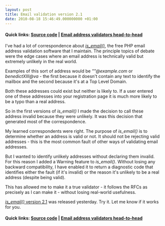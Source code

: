 ```yaml
---
layout: post
title: Email validation version 2.1
date: 2010-08-18 15:46:49.000000000 +01:00
---
```

<h4>Quick links: <a href="https://code.google.com/p/isemail/source/browse/#svn/trunk" target="_blank">Source code</a> | <a href="https://www.dominicsayers.com/isemail/" target="_blank">Email address validators head-to-head</a></h4>
I've had a lot of correspondence about <em><a href="https://code.google.com/p/isemail/source/browse/#svn/trunk" target="_blank">is_email()</a></em>, the free PHP email address validation software that I maintain. The principle topics of debate were the edge cases where an email address is technically valid but extremely unlikely in the real world.

Examples of this sort of address would be <em>""@example.com</em> or <em>benedictXIII@va</em> - the first because it doesn't contain any text to identify the mailbox and the second because it's at a Top Level Domain.

Both these addresses could exist but neither is likely to. If a user entered one of these addresses into your registration page it is much more likely to be a typo than a real address.

So in the first versions of <em>is_email()</em> I made the decision to call these address invalid because they were unlikely. It was this decision that generated most of the correspondence.

My learned correspondents were right. The purpose of <em>is_email()</em> is to determine whether an address is valid or not. It should not be rejecting valid addresses - this is the most common fault of other ways of validating email addresses.

But I wanted to identify unlikely addresses without declaring them invalid. For this reason I added a Warning feature to <em>is_email()</em>. Without losing any backward compatibility, I have enabled it to return a diagnostic code that identifies either the fault (if it's invalid) or the reason it's unlikely to be a real address (despite being valid).

This has allowed me to make it a true validator - it follows the RFCs as precisely as I can make it - without losing real-world usefulness.

<a href="https://code.google.com/p/isemail/source/browse/#svn/trunk" target="_blank"><em>is_email()</em> version 2.1</a> was released yesterday. Try it. Let me know if it works for you.
<h4>Quick links: <a href="https://code.google.com/p/isemail/source/browse/#svn/trunk" target="_blank">Source code</a> | <a href="https://www.dominicsayers.com/isemail/" target="_blank">Email address validators head-to-head</a></h4>
